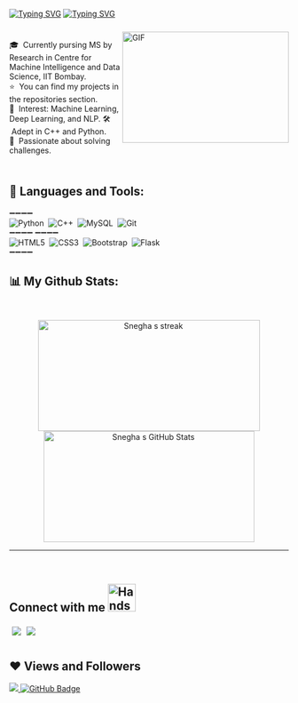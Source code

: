 [![Typing SVG](https://readme-typing-svg.demolab.com?font=Fira+Code&pause=1000&color=1E00F7&width=720&lines=Hi%2C+I'm+Snegha+👋)](https://git.io/typing-svg)
[![Typing SVG](https://readme-typing-svg.demolab.com?font=Fira+Code&pause=1000&color=1E00F7&width=720&lines=I'm+a+NLP+Researcher+and+Data+Science+Enthusiast+👩🏻‍💻+! )](https://git.io/typing-svg)

<img src="https://github.com/natividadesusana/natividadesusana/assets/95102911/8fc06a5b-ddf4-4b7f-a858-43be8dd803c3" width="100%" height="10px">
<img align="right" alt="GIF" src="https://dev-to-uploads.s3.amazonaws.com/i/d4tvukbt5mra37cvwklk.gif?raw=true" width="300" height="200"/>

🎓 &nbsp;Currently pursing MS by Research in Centre for Machine Intelligence and Data Science, IIT Bombay.\
⭐ &nbsp;You can find my projects in the repositories section.\
📌 &nbsp;Interest: Machine Learning, Deep Learning, and NLP.
🛠️ &nbsp;Adept in C++ and Python. \
🧩 &nbsp;Passionate about solving challenges.


<img src="https://github.com/natividadesusana/natividadesusana/assets/95102911/8fc06a5b-ddf4-4b7f-a858-43be8dd803c3" width="100%" height="10px">

  ## 🚀 Languages and Tools:

➖➖➖➖
  </br>
  ![Python](https://img.shields.io/badge/-Python-000?style=for-the-badge&logo=python)&nbsp;
  ![C++](https://img.shields.io/badge/C++-000?style=for-the-badge&logo=C%2B%2B&logoColor=white)&nbsp;
  ![MySQL](https://img.shields.io/badge/-MySQL-000?style=for-the-badge&logo=mysql&logoColor=white)&nbsp;
  ![Git](https://img.shields.io/badge/-Git-000?style=for-the-badge&logo=git)&nbsp;
  </br>
➖➖➖➖
➖➖➖➖
  </br>
  ![HTML5](https://img.shields.io/badge/-HTML5-000?style=for-the-badge&logo=HTML5)&nbsp;
  ![CSS3](https://img.shields.io/badge/-CSS3-000?style=for-the-badge&logo=CSS3&logoColor=blue)&nbsp;
  ![Bootstrap](https://img.shields.io/badge/-Bootstrap-000?style=for-the-badge&logo=bootstrap)&nbsp;
  ![Flask](https://img.shields.io/badge/-Flask-000?style=for-the-badge&logo=flask)&nbsp;
  </br>
➖➖➖➖


## 📊 My Github Stats:

<br/>

<!--[github-contribution-grid-snake](https://user-images.githubusercontent.com/89845641/218791674-c52db856-24d2-429f-8867-170c365730d1.svg)-->

<p align="center" float="left">
    <a href="https://github.com/Asnegha"><img Get streak stats for your profile at git.io/streak-stats" alt="Snegha s streak" src="https://streak-stats.demolab.com?user=Asnegha&theme=tokyonight" width="400" height="200"/>
    </a>
    <a href="https://github.com/Asnegha"> <img src="https://github-readme-stats.vercel.app/api?username=Asnegha&show_icons=true&theme=tokyonight&count_private=true" alt="Snegha s GitHub Stats" width="380" height="200"/> </a>
</p>

<hr>



<!--[![Asnegha's github activity graph](https://activity-graph.herokuapp.com/graph?username=Asnegha&theme=tokyo-night)](https://github.com/Asnegha)-->

<!--[Asnegha's github activity graph](https://github-readme-activity-graph.cyclic.app/graph?username=Asnegha&theme=tokyo-night)](https://github.com/Asnegha)-->
<!--https://github-readme-activity-graph.cyclic.app/graph?username=Asnegha&theme=tokyo-night-->

<br/>




## Connect with me <img src="https://user-images.githubusercontent.com/92506047/192497801-4790be4c-9f96-4b4b-8eae-cdfbcee4efa1.gif" alt="Handshake" width="50">

<a href="https://www.linkedin.com/in/snegha-a-904b83187/" target="blank" >
  <img align="left" style="margin:5px" src="https://img.shields.io/badge/LinkedIn-0077B5?style=for-the-badge&logo=linkedin&logoColor=white" />
  </a>
<a href="https://twitter.com/SS242001" target="blank" >
    <img align="left" style="margin:5px" src="https://img.shields.io/badge/Twitter-1DA1F2?style=for-the-badge&logo=twitter&logoColor=white"/>
  </a>
<br><br>


## ❤ Views and Followers  
<a href="https://github.com/Asnegha">
    <img src="https://komarev.com/ghpvc/?username=Asnegha">
</a>
<a href="https://github.com/Asnegha?tab=followers"><img src="https://img.shields.io/github/followers/Asnegha?label=Followers&style=social" alt="GitHub Badge"></a>
